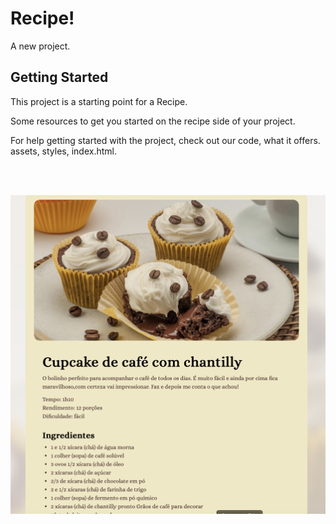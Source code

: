 # Recipe!

A new project.

## Getting Started

This project is a starting point for a Recipe.

Some resources to get you started on the recipe side of your project.

For help getting started with the project, check out our code, what it offers.
assets, styles, index.html.
<!--START_SECTION:footer-->

<br />
<br />

<p align="center">
    <img align="center"  src="assets/receita.png" alt="Buscar"/>
</p>

<!--END_SECTION:footer-->

